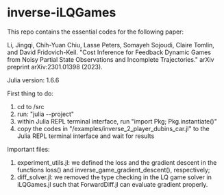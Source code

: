 # inverse-iLQGames
This repo contains the essential codes for the following paper:

Li, Jingqi, Chih-Yuan Chiu, Lasse Peters, Somayeh Sojoudi, Claire Tomlin, and David Fridovich-Keil. "Cost Inference for Feedback Dynamic Games from Noisy Partial State Observations and Incomplete Trajectories." arXiv preprint arXiv:2301.01398 (2023).

Julia version:  1.6.6


First thing to do:
1. cd to /src
2. run: "julia --project"
3. within Julia REPL terminal interface, run "import Pkg; Pkg.instantiate()"
4. copy the codes in "/examples/inverse_2_player_dubins_car.jl" to the Julia REPL terminal interface and wait for results


Important files:
1. experiment_utils.jl: we defined the loss and the gradient descent in the functions loss() and inverse_game_gradient_descent(), respectively;
2. diff_solver.jl: we removed the type checking in the LQ game solver in iLQGames.jl such that ForwardDiff.jl can evaluate gradient properly. 
